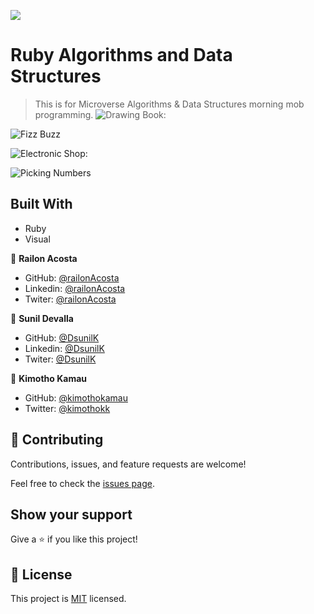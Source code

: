 ![](https://img.shields.io/badge/Microverse-blueviolet)

 # Ruby Algorithms and Data Structures
> This is for Microverse Algorithms & Data Structures morning mob programming.
![Drawing Book: ](https://www.hackerrank.com/challenges/drawing-book/problem)

![Fizz Buzz](https://www.hackerrank.com/contests/microverse-coding-challenges/challenges/fizzbuzz )
 

![Electronic Shop:](https://www.hackerrank.com/challenges/electronics-shop/problem)


![Picking Numbers](https://www.hackerrank.com/challenges/picking-numbers/problem)
 


 
## Built With

- Ruby
- Visual

👤 **Railon Acosta**

- GitHub: [@railonAcosta](https://github.com/RailonA)
- Linkedin: [@railonAcosta](https://www.linkedin.com/in/railon-acosta-81265180/)
- Twiter: [@railonAcosta](https://twitter.com/RailonAcosta)


👤 **Sunil Devalla**

- GitHub: [@DsunilK](https://github.com/DsunilK)
- Linkedin: [@DsunilK](https://www.linkedin.com/in/dsunilk/)
- Twiter: [@DsunilK](https://twitter.com/Sunil_Devalla)


👤 **Kimotho Kamau**

- GitHub: [@kimothokamau](https://github.com/kimothokamau)
- Twitter: [@kimothokk](https://twitter.com/kimothokk)


## 🤝 Contributing

Contributions, issues, and feature requests are welcome!

Feel free to check the [issues page](https://github.com/RailonA/youtube-simulator-page/issues).

## Show your support

Give a ⭐️ if you like this project!

## 📝 License

This project is [MIT](LICENSE) licensed.


